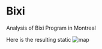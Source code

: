 # Bixi
 Analysis of Bixi Program in Montreal
 
Here is the resulting static ![map](https://github.com/robertialenti/Bixi/static_map.png)
